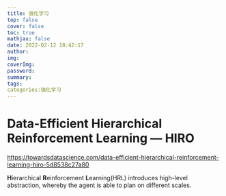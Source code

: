 ```yaml
---
title: 强化学习
top: false
cover: false
toc: true
mathjax: false
date: 2022-02-12 18:42:17
author:
img:
coverImg:
password:
summary:
tags:
categories:强化学习
---
```


# Data-Efficient Hierarchical Reinforcement Learning — HIRO

https://towardsdatascience.com/data-efficient-hierarchical-reinforcement-learning-hiro-5d8538c27a80

**H**ierarchical **R**einforcement **L**earning(HRL) introduces high-level abstraction, whereby the agent is able to plan on different scales.
